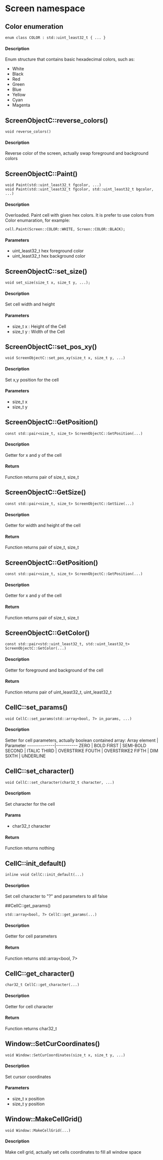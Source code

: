 # Screen namespace 

## Color enumeration
```
enum class COLOR : std::uint_least32_t { ... }
```
#### Description
Enum structure that contains basic hexadecimal colors, such as:
* White
* Black
* Red
* Green
* Blue
* Yellow
* Cyan
* Magenta

## ScreenObjectC::reverse_colors()
```
void reverse_colors()
```

#### Description
Reverse color of the screen, actually swap foreground and background colors

## ScreenObjectC::Paint()
```
void Paint(std::uint_least32_t fgcolor, ...)
void Paint(std::uint_least32_t fgcolor, std::uint_least32_t bgcolor, ...)

```
#### Description
Overloaded. Paint cell with given hex colors. It is prefer to use colors from Color enumaration, for example:
```
cell.Paint(Screen::COLOR::WHITE, Screen::COLOR::BLACK);
```

#### Parameters
* uint_least32_t hex foreground color
* uint_least32_t hex background color

## ScreenObjectC::set_size()
```
void set_size(size_t x, size_t y, ...);
```
#### Description
Set cell width and height

#### Parameters
* size_t x : Height of the Cell
* size_t y : Width of the Cell

## ScreenObjectC::set_pos_xy()
```
void ScreenObjectC::set_pos_xy(size_t x, size_t y, ...)
```
#### Description
Set x,y position for the cell

#### Parameters
* size_t x
* size_t y

## ScreenObjectC::GetPosition()
```
const std::pair<size_t, size_t> ScreenObjectC::GetPosition(...)
```
#### Description
Getter for x and y of the cell

#### Return
Function returns pair of size_t, size_t

## ScreenObjectC::GetSize()
```
const std::pair<size_t, size_t> ScreenObjectC::GetSize(...)
```
#### Description
Getter for width and height of the cell

#### Return
Function returns pair of size_t, size_t

## ScreenObjectC::GetPosition()
```
const std::pair<size_t, size_t> ScreenObjectC::GetPosition(...)
```
#### Description
Getter for x and y of the cell

#### Return
Function returns pair of size_t, size_t

## ScreenObjectC::GetColor()
```
const std::pair<std::uint_least32_t, std::uint_least32_t> ScreenObjectC::GetColor(...)
```
#### Description
Getter for foreground and background of the cell

#### Return
Function returns pair of uint_least32_t, uint_least32_t

## CellC::set_params()
```
void CellC::set_params(std::array<bool, 7> in_params, ...)
```
#### Description
Setter for cell parameters, actually boolean contained array:
Array element | Parameter
--------------|-----------
    ZERO      | BOLD
    FIRST     | SEMI-BOLD
    SECOND    | ITALIC
    THIRD     | OVERSTRIKE
    FOUTH     | OVERSTRIKE2
    FIFTH     | DIM
    SIXTH     | UNDERLINE

## CellC::set_character()
```
void CellC::set_character(char32_t character, ...)
```
#### Descriptiom
Set character for the cell

#### Params
* char32_t character

#### Return
Function returns nothing

## CellC::init_default()
```
inline void CellC::init_default(...)
```
#### Description
Set cell character to "?" and parameters to all false

##CellC::get_params()
```
std::array<bool, 7> CellC::get_params(...)

```
#### Description
Getter for cell parameters

#### Return
Function returns std::array<bool, 7>

## CellC::get_character()
```
char32_t CellC::get_character(...)
```

#### Description
Getter for cell character

#### Return
Function returns char32_t

## Window::SetCurCoordinates()
```
void Window::SetCurCoordinates(size_t x, size_t y, ...)
```
#### Description
Set cursor coordinates

#### Parameters
* size_t x position
* size_t y position

## Window::MakeCellGrid()
```
void Window::MakeCellGrid(...)
```

#### Description
Make cell grid, actually set cells coordinates to fill all window space
